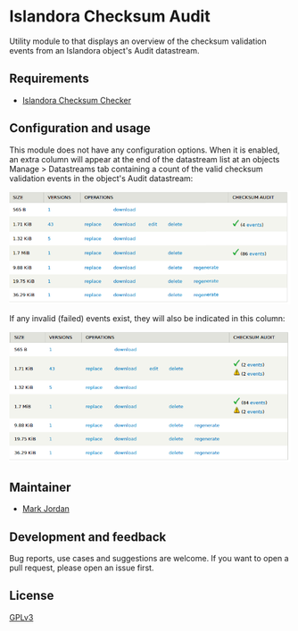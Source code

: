 # Islandora Checksum Audit

Utility module to that displays an overview of the checksum validation events from an Islandora object's Audit datastream.

## Requirements

* [Islandora Checksum Checker](https://github.com/islandora/islandora_checksum_checker)

## Configuration and usage

This module does not have any configuration options. When it is enabled, an extra column will appear at the end of the datastream list at an objects Manage > Datastreams tab containing a count of the valid checksum validation events in the object's Audit datastream:

![Valid checksum validation events](images/checksum_audit_valid_screencap.png)

If any invalid (failed) events exist, they will also be indicated in this column:

![Invalid checksum validation events](images/checksum_audit_invalid_screencap.png)

## Maintainer

* [Mark Jordan](https://github.com/mjordan)

## Development and feedback

Bug reports, use cases and suggestions are welcome. If you want to open a pull request, please open an issue first.

## License

[GPLv3](http://www.gnu.org/licenses/gpl-3.0.txt)

